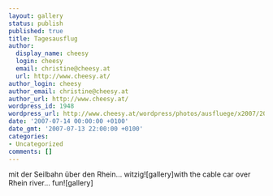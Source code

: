 ```yaml
---
layout: gallery
status: publish
published: true
title: Tagesausflug
author:
  display_name: cheesy
  login: cheesy
  email: christine@cheesy.at
  url: http://www.cheesy.at/
author_login: cheesy
author_email: christine@cheesy.at
author_url: http://www.cheesy.at/
wordpress_id: 1948
wordpress_url: http://www.cheesy.at/wordpress/photos/ausfluege/x2007/2007-07-14/tagesausflug/
date: '2007-07-14 00:00:00 +0100'
date_gmt: '2007-07-13 22:00:00 +0100'
categories:
- Uncategorized
comments: []
---
```

<!--:de-->mit der Seilbahn über den Rhein... witzig![gallery]<!--:--><!--:en-->with the cable car over Rhein river... fun![gallery]<!--:-->
